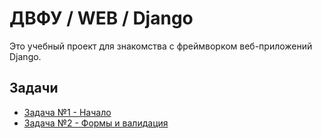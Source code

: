 # ДВФУ / WEB / Django

Это учебный проект для знакомства с фреймворком веб-приложений Django.

## Задачи

- [Задача №1 - Начало](docs/task-1.md)
- [Задача №2 - Формы и валидация](docs/task-2.md)

